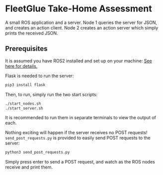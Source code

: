 # FleetGlue Take-Home Assessment
A small ROS application and a server. Node 1 queries the server for JSON, and creates an action client. Node 2 creates an action server which simply prints the received JSON. 

## Prerequisites
It is assumed you have ROS2 installed and set up on your machine: [See here for details.](https://docs.ros.org/en/jazzy/index.html)

Flask is needed to run the server: 
```bash
pip3 install flask
```

Then, to run, simply run the two start scripts: 
```bash
./start_nodes.sh
./start_server.sh
```

It is recommended to run them in separate terminals to view the output of each. 

Nothing exciting will happen if the server receives no POST requests! ```send_post_requests.py``` is provided to easily send POST requests to the server:
```bash
python3 send_post_requests.py
```

Simply press enter to send a POST request, and watch as the ROS nodes receive and print them. 